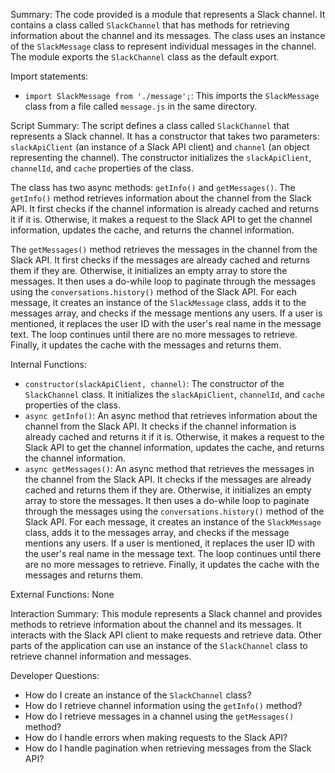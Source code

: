 Summary:
The code provided is a module that represents a Slack channel. It contains a class called `SlackChannel` that has methods for retrieving information about the channel and its messages. The class uses an instance of the `SlackMessage` class to represent individual messages in the channel. The module exports the `SlackChannel` class as the default export.

Import statements:
- `import SlackMessage from './message';`: This imports the `SlackMessage` class from a file called `message.js` in the same directory.

Script Summary:
The script defines a class called `SlackChannel` that represents a Slack channel. It has a constructor that takes two parameters: `slackApiClient` (an instance of a Slack API client) and `channel` (an object representing the channel). The constructor initializes the `slackApiClient`, `channelId`, and `cache` properties of the class.

The class has two async methods: `getInfo()` and `getMessages()`. The `getInfo()` method retrieves information about the channel from the Slack API. It first checks if the channel information is already cached and returns it if it is. Otherwise, it makes a request to the Slack API to get the channel information, updates the cache, and returns the channel information.

The `getMessages()` method retrieves the messages in the channel from the Slack API. It first checks if the messages are already cached and returns them if they are. Otherwise, it initializes an empty array to store the messages. It then uses a do-while loop to paginate through the messages using the `conversations.history()` method of the Slack API. For each message, it creates an instance of the `SlackMessage` class, adds it to the messages array, and checks if the message mentions any users. If a user is mentioned, it replaces the user ID with the user's real name in the message text. The loop continues until there are no more messages to retrieve. Finally, it updates the cache with the messages and returns them.

Internal Functions:
- `constructor(slackApiClient, channel)`: The constructor of the `SlackChannel` class. It initializes the `slackApiClient`, `channelId`, and `cache` properties of the class.
- `async getInfo()`: An async method that retrieves information about the channel from the Slack API. It checks if the channel information is already cached and returns it if it is. Otherwise, it makes a request to the Slack API to get the channel information, updates the cache, and returns the channel information.
- `async getMessages()`: An async method that retrieves the messages in the channel from the Slack API. It checks if the messages are already cached and returns them if they are. Otherwise, it initializes an empty array to store the messages. It then uses a do-while loop to paginate through the messages using the `conversations.history()` method of the Slack API. For each message, it creates an instance of the `SlackMessage` class, adds it to the messages array, and checks if the message mentions any users. If a user is mentioned, it replaces the user ID with the user's real name in the message text. The loop continues until there are no more messages to retrieve. Finally, it updates the cache with the messages and returns them.

External Functions:
None

Interaction Summary:
This module represents a Slack channel and provides methods to retrieve information about the channel and its messages. It interacts with the Slack API client to make requests and retrieve data. Other parts of the application can use an instance of the `SlackChannel` class to retrieve channel information and messages.

Developer Questions:
- How do I create an instance of the `SlackChannel` class?
- How do I retrieve channel information using the `getInfo()` method?
- How do I retrieve messages in a channel using the `getMessages()` method?
- How do I handle errors when making requests to the Slack API?
- How do I handle pagination when retrieving messages from the Slack API?